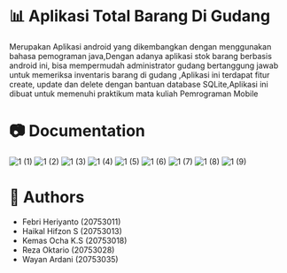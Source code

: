 # 📊 Aplikasi Total Barang Di Gudang

Merupakan Aplikasi android yang dikembangkan dengan menggunakan bahasa pemograman java,Dengan adanya aplikasi stok barang berbasis android ini, bisa mempermudah administrator gudang bertanggung jawab untuk memeriksa inventaris barang di gudang ,Aplikasi ini terdapat fitur create, update dan delete dengan bantuan database SQLite,Aplikasi ini dibuat untuk memenuhi praktikum mata kuliah Pemrograman Mobile

# 📷 Documentation
![1 (1)](https://user-images.githubusercontent.com/46617648/208571241-da59159b-8cc7-4e8b-b69e-e893b71b7ec4.jpeg)
![1 (2)](https://user-images.githubusercontent.com/46617648/208571245-4feec9a3-29f5-43b4-b917-e5d7da9b7309.jpeg)
![1 (3)](https://user-images.githubusercontent.com/46617648/208571221-5b3d3da2-efde-4e5b-b55e-8c81cf1ebc29.jpeg)
![1 (4)](https://user-images.githubusercontent.com/46617648/208571226-5f7db75e-f9ac-45b2-8d02-c68e2ca4d49f.jpeg)
![1 (5)](https://user-images.githubusercontent.com/46617648/208571227-72b731f0-b6de-4336-a58a-7ab3b408dbe2.jpeg)
![1 (6)](https://user-images.githubusercontent.com/46617648/208571228-518e712d-269f-4944-9465-50c5cde5ba89.jpeg)
![1 (7)](https://user-images.githubusercontent.com/46617648/208571232-121d5bc2-40c7-4ef7-914d-48f2f4d9d9ef.jpeg)
![1 (8)](https://user-images.githubusercontent.com/46617648/208571235-8b9395fa-34ee-410b-9f10-78c10564e800.jpeg)
![1 (9)](https://user-images.githubusercontent.com/46617648/208571239-4ecc1204-0662-4d78-8dbf-d99188e4644a.jpeg)

# 🤠 Authors
- Febri Heriyanto	(20753011)
- Haikal Hifzon S	(20753013)
- Kemas Ocha K.S	(20753018)
- Reza Oktario	(20753028)
- Wayan Ardani	(20753035)

